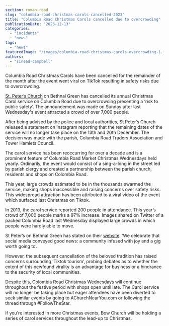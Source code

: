 ```yaml
---
section: roman-road
slug: "columbia-road-christmas-carols-cancelled-2023"
title: "Columbia Road Christmas Carols cancelled due to overcrowding"
publicationDate: "2023-12-13"
categories: 
  - "incidents"
  - "news"
tags: 
  - "news"
featuredImage: "/images/columbia-road-christmas-carols-overcrowding-1.jpg"
authors: 
  - "sinead-campbell"
---
```


Columbia Road Christmas Carols have been cancelled for the remainder of the month after the event went viral on TikTok resulting in safety risks due to overcrowding.

[St. Peter’s Church](https://bethnalgreenlondon.co.uk/tower-hamlets-sites-at-risk-historic-england/) on Bethnal Green has cancelled its annual Christmas Carol service on Columbia Road due to overcrowding presenting a ‘risk to public safety’. The announcement was made on Sunday after last Wednesday's event attracted a crowd of over 7,000 people. 

After being advised by the police and local authorities, St Peter’s Church released a statement on Instagram reporting that the remaining dates of the service will no longer take place on the 13th and 20th December. The decision was made with the parish, Columbia Road Traders Association and Tower Hamlets Council. 

The carol service has been reoccurring for over a decade and is a prominent feature of Columbia Road Market Christmas Wednesdays held yearly. Ordinarily, the event would consist of a sing-a-long in the street led by parish clergy and created a partnership between the parish church, residents and shops on Colombia Road.

This year, large crowds estimated to be in the thousands swarmed the service, making shops inaccessible and raising concerns over safety risks. This widespread attraction has been attributed to a viral video of the event which surfaced last Christmas on Tiktok.

In 2013, the carol service reported 200 people in attendance. This year’s crowd of 7,000 people marks a 97% increase. Images shared on Twitter of a packed Columbia Road last Wednesday displayed large crowds in which people were hardly able to move.

St Peter’s on Bethnal Green has stated on their [website](https://www.stpetersbethnalgreen.org/columbia-carols-announcement): ‘We celebrate that social media conveyed good news: a community infused with joy and a gig worth going to’. 

However, the subsequent cancellation of the beloved tradition has raised concerns surrounding ‘Tiktok tourism’, probing debates as to whether the extent of this newfound virality is an advantage for business or a hindrance to the security of local communities. 

Despite this, Colombia Road Christmas Wednesdays will continue throughout the festive period with shops open until late. The Carol service will no longer be taking place but eager attendees have been diverted to seek similar events by going to AChurchNearYou.com or following the thread through #FollowTheStar. 

If you’re interested in more Christmas events, Bow Church will be holding a series of carol services throughout the lead-up to Christmas.


